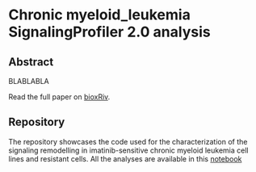 # Chronic myeloid_leukemia SignalingProfiler 2.0 analysis

## Abstract

BLABLABLA 

Read the full paper on [bioxRiv]().

## Repository

The repository showcases the code used for the characterization of the signaling remodelling in imatinib-sensitive chronic myeloid leukemia cell lines and resistant cells. All the analyses are available in this [notebook](https://raw.githack.com/SaccoPerfettoLab/Chronic_myeloid_leukemia_SignalingProfiler2.0_analysis/blob/main/scripts/CML-analysis.html)


